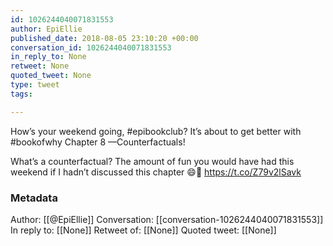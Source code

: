 ```yaml
---
id: 1026244040071831553
author: EpiEllie
published_date: 2018-08-05 23:10:20 +00:00
conversation_id: 1026244040071831553
in_reply_to: None
retweet: None
quoted_tweet: None
type: tweet
tags:

---
```


How’s your weekend going, #epibookclub? It’s about to get better with #bookofwhy Chapter 8 —Counterfactuals! 

What’s a counterfactual? The amount of fun you would have had this weekend if I hadn’t discussed this chapter 😄🤣 https://t.co/Z79v2lSavk

### Metadata

Author: [[@EpiEllie]]
Conversation: [[conversation-1026244040071831553]]
In reply to: [[None]]
Retweet of: [[None]]
Quoted tweet: [[None]]
